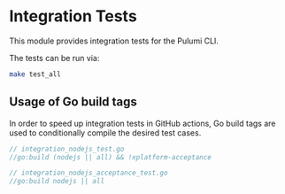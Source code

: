 # Integration Tests

This module provides integration tests for the Pulumi CLI. 

The tests can be run via:

``` sh
make test_all
```

## Usage of Go build tags

In order to speed up integration tests in GitHub actions, Go build tags are used to conditionally compile the desired test cases.

```go
// integration_nodejs_test.go
//go:build (nodejs || all) && !xplatform-acceptance

// integration_nodejs_acceptance_test.go
//go:build nodejs || all
```
